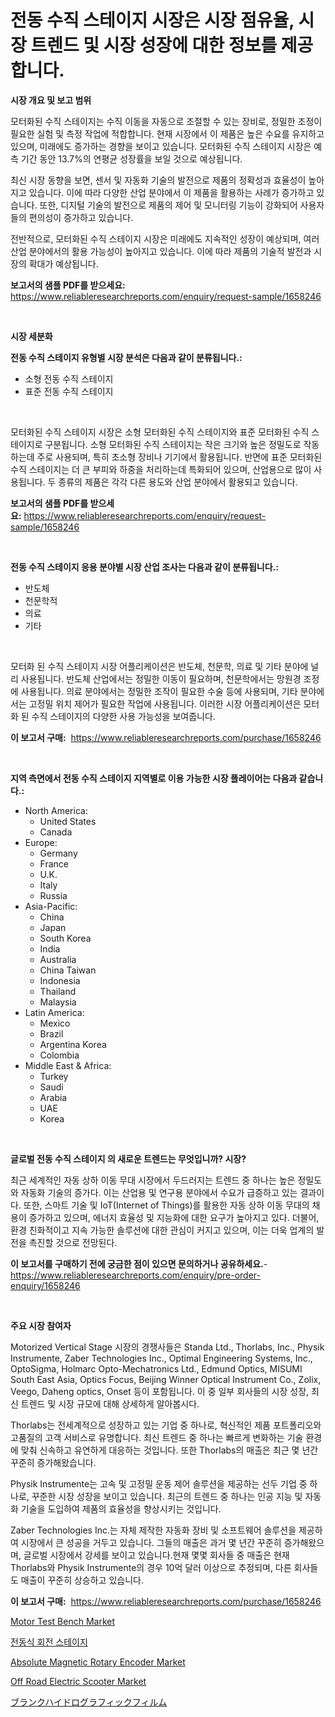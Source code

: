 <p><h1>전동 수직 스테이지 시장은 시장 점유율, 시장 트렌드 및 시장 성장에 대한 정보를 제공합니다.</h1></p><p><strong>시장 개요 및 보고 범위</strong></p>
<p><p>모터화된 수직 스테이지는 수직 이동을 자동으로 조절할 수 있는 장비로, 정밀한 조정이 필요한 실험 및 측정 작업에 적합합니다. 현재 시장에서 이 제품은 높은 수요를 유지하고 있으며, 미래에도 증가하는 경향을 보이고 있습니다. 모터화된 수직 스테이지 시장은 예측 기간 동안 13.7%의 연평균 성장률을 보일 것으로 예상됩니다.</p><p>최신 시장 동향을 보면, 센서 및 자동화 기술의 발전으로 제품의 정확성과 효율성이 높아지고 있습니다. 이에 따라 다양한 산업 분야에서 이 제품을 활용하는 사례가 증가하고 있습니다. 또한, 디지털 기술의 발전으로 제품의 제어 및 모니터링 기능이 강화되어 사용자들의 편의성이 증가하고 있습니다.</p><p>전반적으로, 모터화된 수직 스테이지 시장은 미래에도 지속적인 성장이 예상되며, 여러 산업 분야에서의 활용 가능성이 높아지고 있습니다. 이에 따라 제품의 기술적 발전과 시장의 확대가 예상됩니다.</p></p>
<p><strong>보고서의 샘플 PDF를 받으세요:</strong> <a href="https://www.reliableresearchreports.com/enquiry/request-sample/1658246">https://www.reliableresearchreports.com/enquiry/request-sample/1658246</a></p>
<p>&nbsp;</p>
<p><strong>시장 세분화</strong></p>
<p><strong>전동 수직 스테이지 유형별 시장 분석은 다음과 같이 분류됩니다.:</strong></p>
<p><ul><li>소형 전동 수직 스테이지</li><li>표준 전동 수직 스테이지</li></ul></p>
<p>&nbsp;</p>
<p><p>모터화된 수직 스테이지 시장은 소형 모터화된 수직 스테이지와 표준 모터화된 수직 스테이지로 구분됩니다. 소형 모터화된 수직 스테이지는 작은 크기와 높은 정밀도로 작동하는데 주로 사용되며, 특히 초소형 장비나 기기에서 활용됩니다. 반면에 표준 모터화된 수직 스테이지는 더 큰 부피와 하중을 처리하는데 특화되어 있으며, 산업용으로 많이 사용됩니다. 두 종류의 제품은 각각 다른 용도와 산업 분야에서 활용되고 있습니다.</p></p>
<p><strong>보고서의 샘플 PDF를 받으세요:</strong>&nbsp;<a href="https://www.reliableresearchreports.com/enquiry/request-sample/1658246">https://www.reliableresearchreports.com/enquiry/request-sample/1658246</a></p>
<p>&nbsp;</p>
<p><strong> 전동 수직 스테이지 응용 분야별 시장 산업 조사는 다음과 같이 분류됩니다.:</strong></p>
<p><ul><li>반도체</li><li>천문학적</li><li>의료</li><li>기타</li></ul></p>
<p>&nbsp;</p>
<p><p>모터화 된 수직 스테이지 시장 어플리케이션은 반도체, 천문학, 의료 및 기타 분야에 널리 사용됩니다. 반도체 산업에서는 정밀한 이동이 필요하며, 천문학에서는 망원경 조정에 사용됩니다. 의료 분야에서는 정밀한 조작이 필요한 수술 등에 사용되며, 기타 분야에서는 고정밀 위치 제어가 필요한 작업에 사용됩니다. 이러한 시장 어플리케이션은 모터화 된 수직 스테이지의 다양한 사용 가능성을 보여줍니다.</p></p>
<p><strong>이 보고서 구매:</strong>&nbsp; <a href="https://www.reliableresearchreports.com/purchase/1658246">https://www.reliableresearchreports.com/purchase/1658246</a></p>
<p>&nbsp;</p>
<p><strong>지역 측면에서 전동 수직 스테이지 지역별로 이용 가능한 시장 플레이어는 다음과 같습니다.:</strong></p>
<p><ul>
    <li>
        North America:
        <ul>
            <li>United States</li>
            <li>Canada</li>
        </ul>
    </li>
    <li>
        Europe:
        <ul>
            <li>Germany</li>
            <li>France</li>
            <li>U.K.</li>
            <li>Italy</li>
            <li>Russia</li>
        </ul>
    </li>
    <li>
        Asia-Pacific:
        <ul>
            <li>China</li>
            <li>Japan</li>
            <li>South Korea</li>
            <li>India</li>
            <li>Australia</li>
            <li>China Taiwan</li>
            <li>Indonesia</li>
            <li>Thailand</li>
            <li>Malaysia</li>
        </ul>
    </li>
    <li>
        Latin America:
        <ul>
            <li>Mexico</li>
            <li>Brazil</li>
            <li>Argentina Korea</li>
            <li>Colombia</li>
        </ul>
    </li>
    <li>
        Middle East & Africa:
        <ul>
            <li>Turkey</li>
            <li>Saudi</li>
            <li>Arabia</li>
            <li>UAE</li>
            <li>Korea</li>
        </ul>
    </li>
    </ul></p>
<p>&nbsp;</p>
<p><strong>글로벌 전동 수직 스테이지 의 새로운 트렌드는 무엇입니까? 시장?</strong></p>
<p><p>최근 세계적인 자동 상하 이동 무대 시장에서 두드러지는 트렌드 중 하나는 높은 정밀도와 자동화 기술의 증가다. 이는 산업용 및 연구용 분야에서 수요가 급증하고 있는 결과이다. 또한, 스마트 기술 및 IoT(Internet of Things)를 활용한 자동 상하 이동 무대의 채용이 증가하고 있으며, 에너지 효율성 및 지능화에 대한 요구가 높아지고 있다. 더불어, 환경 친화적이고 지속 가능한 솔루션에 대한 관심이 커지고 있으며, 이는 더욱 업계의 발전을 촉진할 것으로 전망된다.</p></p>
<p><strong>이 보고서를 구매하기 전에 궁금한 점이 있으면 문의하거나 공유하세요.</strong>- <a href="https://www.reliableresearchreports.com/enquiry/pre-order-enquiry/1658246">https://www.reliableresearchreports.com/enquiry/pre-order-enquiry/1658246</a></p>
<p>&nbsp;</p>
<p><strong>주요 시장 참여자</strong></p>
<p><p>Motorized Vertical Stage 시장의 경쟁사들은 Standa Ltd., Thorlabs, Inc., Physik Instrumente, Zaber Technologies Inc., Optimal Engineering Systems, Inc., OptoSigma, Holmarc Opto-Mechatronics Ltd., Edmund Optics, MISUMI South East Asia, Optics Focus, Beijing Winner Optical Instrument Co., Zolix, Veego, Daheng optics, Onset 등이 포함됩니다. 이 중 일부 회사들의 시장 성장, 최신 트렌드 및 시장 규모에 대해 상세하게 알아봅시다.</p><p>Thorlabs는 전세계적으로 성장하고 있는 기업 중 하나로, 혁신적인 제품 포트폴리오와 고품질의 고객 서비스로 유명합니다. 최신 트렌드 중 하나는 빠르게 변화하는 기술 환경에 맞춰 신속하고 유연하게 대응하는 것입니다. 또한 Thorlabs의 매출은 최근 몇 년간 꾸준히 증가해왔습니다.</p><p>Physik Instrumente는 고속 및 고정밀 운동 제어 솔루션을 제공하는 선두 기업 중 하나로, 꾸준한 시장 성장을 보이고 있습니다. 최근의 트렌드 중 하나는 인공 지능 및 자동화 기술을 도입하여 제품의 효율성을 향상시키는 것입니다.</p><p>Zaber Technologies Inc.는 자체 제작한 자동화 장비 및 소프트웨어 솔루션을 제공하여 시장에서 큰 성공을 거두고 있습니다. 그들의 매출은 과거 몇 년간 꾸준히 증가해왔으며, 글로벌 시장에서 강세를 보이고 있습니다.현재 몇몇 회사들 중 매출은 현재 Thorlabs와 Physik Instrumente의 경우 10억 달러 이상으로 추정되며, 다른 회사들도 매출이 꾸준히 상승하고 있습니다.</p></p>
<p><strong>이 보고서 구매:</strong>&nbsp;&nbsp;<a href="https://www.reliableresearchreports.com/purchase/1658246">https://www.reliableresearchreports.com/purchase/1658246</a></p>
<p><p><a href="https://view.publitas.com/reportprime-1/motor-test-bench-market-size-growing-and-forecasted-for-period-from-2024-2031-and-provides-complete-market-analysis-of-this-market/">Motor Test Bench Market</a></p><p><a href="https://github.com/FelipeGrrady654556/Market-Research-Report-List-1/blob/main/989957312184.md">전동식 회전 스테이지</a></p><p><a href="https://github.com/joannesouthgate/Market-Research-Report-List-2/blob/main/absolute-magnetic-rotary-encoder-market.md">Absolute Magnetic Rotary Encoder Market</a></p><p><a href="https://issuu.com/reportprime-2/docs/off-road-electric-scooter-market-size-2030.pptx">Off Road Electric Scooter Market</a></p><p><a href="https://github.com/vhemk0794148/Market-Research-Report-List-1/blob/main/350864413289.md">ブランクハイドログラフィックフィルム</a></p></p>
